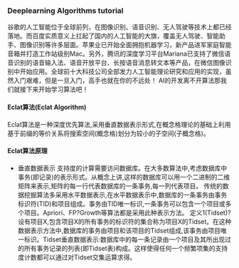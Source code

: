 ### Deeplearning Algorithms tutorial
谷歌的人工智能位于全球前列，在图像识别、语音识别、无人驾驶等技术上都已经落地。而百度实质意义上扛起了国内的人工智能的大旗，覆盖无人驾驶、智能助手、图像识别等许多层面。苹果业已开始全面拥抱机器学习，新产品进军家庭智能音箱并打造工作站级别Mac。另外，腾讯的深度学习平台Mariana已支持了微信语音识别的语音输入法、语音开放平台、长按语音消息转文本等产品，在微信图像识别中开始应用。全球前十大科技公司全部发力人工智能理论研究和应用的实现，虽然入门艰难，但是一旦入门，高手也就在你的不远处！
AI的开发离不开算法那我们就接下来开始学习算法吧！

#### Eclat算法(Eclat Algorithm)
Eclat算法是一种深度优先算法,采用垂直数据表示形式,在概念格理论的基础上利用基于前缀的等价关系将搜索空间(概念格)划分为较小的子空间(子概念格)。

#### Eclat算法原理
* 垂直数据表示
支持度的计算需要访问数据库。在大多数算法中,考虑数据库中事务(即记录)的表示形式。从概念上讲,这样的数据库可以用一个二进制的二维矩阵来表示,矩阵的每一行代表数据库的一条事务,每一列代表项目。
传统的数据挖掘算法多采用水平数据表示,在水平数据表示中,数据库的一条事务由事务标识符(TID)和项目组成。事务由TID唯一标识,一条事务可以包含一个项目或多个项目。Apriori、FP?Growth等算法都是采用此种表示方法。
定义1(Tidset)?设有项目X,包含项目X的所有事务的标识符的集合称为项目X的Tidset。在这种数据表示方法中,数据库的事务由项目和该项目的Tidset组成,该事务由项目唯一标识。Tidset垂直数据表示:数据库中的每一条记录由一个项目及其所出现过的所有事务记录的列表(即Tidset表)构成。这样使得任何一个频繁项集的支持度计数都可以通过对Tidset交集运算求得。


